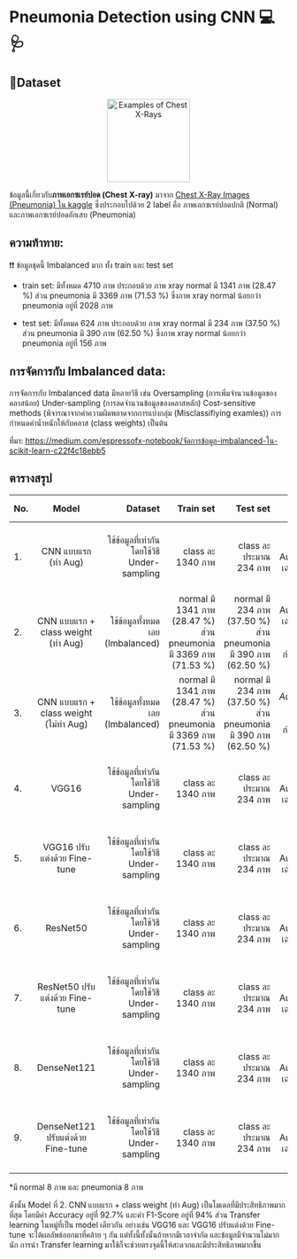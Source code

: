 # Pneumonia Detection using CNN 💻🩺


## 📁Dataset
<p align="center">
    <img src="https://i.imgur.com/jZqpV51.png" alt= "Examples of Chest X-Rays" height="150">
</p>

ข้อมูลนี้เกี่ยวกับ**ภาพเอกซเรย์ปอด (Chest X-ray)** มาจาก [Chest X-Ray Images (Pneumonia) ใน kaggle](https://www.kaggle.com/datasets/paultimothymooney/chest-xray-pneumonia/) ซึ่งประกอบไปด้วย 2 label คือ ภาพเอกซเรย์ปอดปกติ (Normal) และภาพเอกซเรย์ปอดอักเสบ (Pneumonia)

## ความท้าทาย:
❗❗ ข้อมูลชุดนี้ Imbalanced มาก ทั้ง train และ test set 
    
- train set: มีทั้งหมด 4710 ภาพ ประกอบด้วย ภาพ xray normal มี 1341 ภาพ (28.47 %) ส่วน pneumonia มี 3369 ภาพ (71.53 %) ซึ่งภาพ xray normal น้อยกว่า pneumonia อยู่ที่ 2028 ภาพ

- test set: มีทั้งหมด 624 ภาพ ประกอบด้วย ภาพ xray normal มี 234 ภาพ (37.50 %) ส่วน pneumonia มี 390 ภาพ (62.50 %) ซึ่งภาพ xray normal น้อยกว่า pneumonia อยู่ที่ 156 ภาพ



## การจัดการกับ Imbalanced data:
การจัดการกับ Imbalanced data มีหลายวิธี เช่น Oversampling (การเพิ่มจำนวนข้อมูลของคลาสน้อย) Under-sampling (การลดจำนวนข้อมูลของคลาสหลัก) Cost-sensitive methods (พิจารณาจากค่าความผิดพลาดจากการแบ่งกลุ่ม (Misclassifiying examles)) การกำหนดค่าน้ำหนักให้กับคลาส (class weights) เป็นต้น

ที่มา: https://medium.com/espressofx-notebook/จัดการข้อมูล-imbalanced-ใน-scikit-learn-c22f4c18ebb5

<!-- ## To do:

[✅] 1.ทำ Augmentation เฉพาะ train set และใช้ข้อมูลที่เท่ากัน โดยใช้วิธี Under-sampling

[✅] 2. ใช้ Class Weights มาปรับ

[✅] 3. ใช้ transfer learning   -->


<!-- 
## result
<details>
<summary> 1. ทำ Augmentation เฉพาะ train set และใช้ข้อมูลที่เท่ากัน โดยใช้วิธี Under-sampling (Click เพื่อดูเพิ่มเติม)</summary>

- จำนวนข้อมูล
    <p align="center">
    <img src="https://github.com/mill-ornrakorn/Pneumonia-Detection-using-CNN/blob/main/pic%20for%20readme/no_train_model1.png?raw=true" alt= "no_train_model1" height="400">
    </p>
        
    ใน training set ทั้งสอง class มีจำนวนรูปภาพเท่ากัน 

    <p align="center">
    <img src="https://github.com/mill-ornrakorn/Pneumonia-Detection-using-CNN/blob/main/pic%20for%20readme/no_test_model1.png?raw=true" alt= "no_test_model1" height="400">
    </p>
    ส่วนใน test set pneumonia จะมีจำนวนมากกว่า normal เล็กน้อย
        
 - model ที่ใช้
    <p align="center">
    <img src="https://github.com/mill-ornrakorn/Pneumonia-Detection-using-CNN/blob/main/pic%20for%20readme/model1.png?raw=true" alt= "model1" height="400">
    </p>

- ผลที่ได้
    <p align="center">
    <img src="https://github.com/mill-ornrakorn/Pneumonia-Detection-using-CNN/blob/main/pic%20for%20readme/history_model1.png?raw=true" alt= "history_model1" height="300">
    </p>

    จากการ Train Model พบว่า ในช่วงแรกของการ training และ validation ค่า loss และ accuracy ยังไม่ดีเท่าไรนัก เนื่องจากเป็นช่วงแรกที่ model เริ่มเรียนรู้ เมื่อผ่านไปหลาย epoch จะเห็นว่า model ก็ได้มีการเรียนรู้ไปในทางที่ดีขึ้นกว่าเดิม ค่า loss ก็ลดลงเรื่อย ๆ ส่วนค่า accuracy เองก็เพิ่มขึ้นด้วย
        
    นอกจากนี้ค่า accuracy ของทั้ง training และ validation อยู่ในค่าที่ใกล้เคียงกัน โดยในครั้งล่าสุดมี train accuracy: 0.9149 และ validation accuracy: 0.8977 ซึ่งนั่นแปลว่า model ที่ 1 นี้ ไม่เกิดการ overfitting หรือ underfitting ขึ้น 

    <p align="center">
    <img src="https://github.com/mill-ornrakorn/Pneumonia-Detection-using-CNN/blob/main/pic%20for%20readme/acc_model1.png?raw=true" alt= "acc_model1" height="100">
        </p>

    จากการ Evaluate Model ได้**ค่า accuracy อยู่ที่ 0.898** ซึ่งถือว่าค่อนข้างดีเลย แต่ส่วนตัวคิดว่าในงานที่เกี่ยวกับทางการแพทย์ อย่างงานนี้ควรจะมีค่า accuracy ที่สูงกว่านี้ เพื่อการวินิจฉัยโรคจะได้มีประสิทธิภาพมากขึ้น
    
- ลองทำนายกับภาพอื่น 
        
     ภาพที่จะลองมีทั้งหมด 16 ภาพ ประกอบด้วย normal มี 8 ภาพ และ pneumonia มี 8 ภาพ (มาจาก folder val ของชุดข้อมูลนี้)

    *ตัวอย่างการแปลผลในภาพ: p-> pneumonia [0.859] คือ ทำนายว่าเป็น pneumonia โดยมีความน่าจะเป็นอยู่ที่ 0.859 โดยที่ถ้าค่าความน่าจะเป็นมากกว่า 0.5 จะเป็น pneumonia ถ้าน้อยกว่า 0.5 จะเป็น normal*



    <p align="center">
    <img src="https://github.com/mill-ornrakorn/Pneumonia-Detection-using-CNN/blob/main/pic%20for%20readme/result_model1.png?raw=true" alt= "result_model1" >
    </p>

    เมื่อลองทำนายกับภาพอื่นดู พบว่าทั้ง 16 ภาพนี้ model ทำนายได้ถูกต้องทุกภาพเลย 
    
</details>


<details>
<summary> 2. ใช้ CNN model (ใน 1.) + ใช้ข้อมูลทั้งหมดเลย (Imbalanced) + ทำ Augmentation เฉพาะ train set + class weight (Click เพื่อดูเพิ่มเติม)</summary>


</details>


.

.

(ยังมีต่ออีกค่ะ..) -->

## ตารางสรุป

| No. |      Model         |         Dataset            |    Train set | Test set    | Description | Accuracy | Precision | Recall |  F1-Score | ลองทำนายกับ 16 รูป*| 
|-----|:------------------:|---------------------------:|---------:|-----:|-----:|-----:|-----:|------:|------:|------:| 
| 1.   |    CNN แบบแรก  (ทำ Aug)    | ใช้ข้อมูลที่เท่ากัน โดยใช้วิธี Under-sampling | class ละ 1340 ภาพ |  class ละประมาณ 234 ภาพ | ทำ Augmentation เฉพาะ train set | 84.3% | 77.2% | 98.4% | 86.5% | ทำนาย pneumonia ผิด 1 ภาพ และทำนาย normal ถูกทุกภาพ |
| 2.   |   CNN แบบแรก + class weight (ทำ Aug)    | ใช้ข้อมูลทั้งหมดเลย (Imbalanced) | normal มี 1341 ภาพ (28.47 %) ส่วน pneumonia มี 3369 ภาพ (71.53 %) | normal มี 234 ภาพ (37.50 %) ส่วน pneumonia มี 390 ภาพ (62.50 %) | ทำ Augmentation เฉพาะ train set และใช้ class weight มากำหนดค่าน้ำหนักให้กับคลาส | 92.7% | 91.97% | 96.9% | 94% | ทำนาย pneumonia ผิด 1 ภาพ และทำนาย normal ถูกทุกภาพ | 
| 3.   |    CNN แบบแรก + class weight (ไม่ทำ Aug)    | ใช้ข้อมูลทั้งหมดเลย (Imbalanced) | normal มี 1341 ภาพ (28.47 %) ส่วน pneumonia มี 3369 ภาพ (71.53 %) | normal มี 234 ภาพ (37.50 %) ส่วน pneumonia มี 390 ภาพ (62.50 %) | *ไม่ได้ทำ Augmentation* และใช้ class weight มากำหนดค่าน้ำหนักให้กับคลาส | 76.9% | 73.4% | 98.97% | 84.3% | ทำนาย pneumonia ถูกทุกภาพ และทำนาย normal ผิด 3 ภาพ | 
| 4.   |   VGG16    | ใช้ข้อมูลที่เท่ากัน โดยใช้วิธี Under-sampling | class ละ 1340 ภาพ |  class ละประมาณ 234 ภาพ | ทำ Augmentation เฉพาะ train set | 87.3% | 88.98% | 85.7% | 87.3% | ทำนาย pneumonia ผิด 4 ภาพ และทำนาย normal ถูกทุกภาพ | 
| 5.   |   VGG16 ปรับแต่งด้วย Fine-tune    | ใช้ข้อมูลที่เท่ากัน โดยใช้วิธี Under-sampling | class ละ 1340 ภาพ |  class ละประมาณ 234 ภาพ | ทำ Augmentation เฉพาะ train set | 87.3% | 88.98% | 85.7% | 87.3% | ทำนาย pneumonia ผิด 2 ภาพ และทำนาย normal ถูกทุกภาพ | 
| 6.   |   ResNet50    | ใช้ข้อมูลที่เท่ากัน โดยใช้วิธี Under-sampling | class ละ 1340 ภาพ |  class ละประมาณ 234 ภาพ | ทำ Augmentation เฉพาะ train set | 83.3% | 90.6% | 75.1% | 82.1% | ทำนาย pneumonia ผิด 1 ภาพ และทำนาย normal ผิด 2 ภาพ |
| 7.   |   ResNet50 ปรับแต่งด้วย Fine-tune    | ใช้ข้อมูลที่เท่ากัน โดยใช้วิธี Under-sampling | class ละ 1340 ภาพ |  class ละประมาณ 234 ภาพ | ทำ Augmentation เฉพาะ train set | 83.1% | 91.4% | 73.9% | 81.7% | ทำนาย pneumonia ผิด 1 ภาพ และทำนาย normal ผิด 2 ภาพ |
| 8.   |   DenseNet121    | ใช้ข้อมูลที่เท่ากัน โดยใช้วิธี Under-sampling | class ละ 1340 ภาพ |  class ละประมาณ 234 ภาพ | ทำ Augmentation เฉพาะ train set | 87.7% | 84.7% | 92.7% | 88.5% | ทำนาย pneumonia ผิด 2 ภาพ และทำนาย normal ผิด 1 ภาพ |
| 9.   |   DenseNet121 ปรับแต่งด้วย Fine-tune    | ใช้ข้อมูลที่เท่ากัน โดยใช้วิธี Under-sampling | class ละ 1340 ภาพ |  class ละประมาณ 234 ภาพ | ทำ Augmentation เฉพาะ train set | 87.7% | 83.5% | 94.7% | 88.7% | ทำนาย pneumonia ผิด 1 ภาพ และทำนาย normal ผิด 1 ภาพ |

*มี normal 8 ภาพ และ pneumonia 8 ภาพ


ดังนั้น Model ที่ 2. CNN แบบแรก + class weight (ทำ Aug) เป็นโมเดลที่มีประสิทธิภาพมากที่สุด โดยมีค่า Accuracy อยู่ที่ 92.7% และค่า F1-Score อยู่ที่ 94% ส่วน Transfer learning ในหมู่ที่เป็น model เดียวกัน อย่างเช่น VGG16 และ VGG16 ปรับแต่งด้วย Fine-tune จะได้ผลลัพธ์ออกมาที่คล้าย ๆ กัน แต่ทั้งนี้ทั้งนั้นถ้าหากมีเวลาจำกัด และข้อมูลมีจำนวนไม่มากนัก การนำ Transfer learning มาใช้ก็จะช่วยตรงจุดนี้ให้สะดวกและมีประสิทธิภาพมากขึ้น


